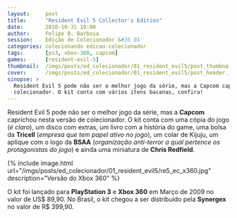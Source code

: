 ```yaml
---
layout:     post
title:      "Resident Evil 5 Collector's Edition"
date:       2010-10-31 19:00
author:     Felipe B. Barbosa
session:    Edição de Colecionador &#35 01
categories: colecionando edicao-colecionador
tags:       [ps3, xbox-360, capcom]
games:      [resident-evil-5]
thumbnail:  /imgs/posts/ed_colecionador/01_resident_evil5/post_thumbnail.jpg
cover:      /imgs/posts/ed_colecionador/01_resident_evil5/post_header.jpg
sinopse: >
  Resident Evil 5 pode não ser o melhor jogo da série, mas a Capcom caprichou nesta versão de
  colecionador. O kit conta com vários itens bacanas, confira!
---
```

Resident Evil 5 pode não ser o melhor jogo da série, mas a **Capcom** caprichou nesta versão de
colecionador. O kit conta com uma cópia do jogo (*é claro*), um disco com extras, um livro com a
história do game, uma bolsa da **Tricell** (*empresa que tem papel ativo no jogo*), um colar de
Kijuju, um aplique com o logo da **BSAA** (*organização anti-terror a qual pertence os
protagonistas do jogo*) e ainda uma miniatura de **Chris Redfield**.

{% include image.html
  url="/imgs/posts/ed_colecionador/01_resident_evil5/re5_ec_x360.jpg"
  description="Versão do Xbox 360" %}

O kit foi lançado para **PlayStation 3** e **Xbox 360** em Março de 2009 no valor de US$ 89,90.
No Brasil, o kit chegou a ser distribuído pela **Synergex** no valor de R$ 399,90.
